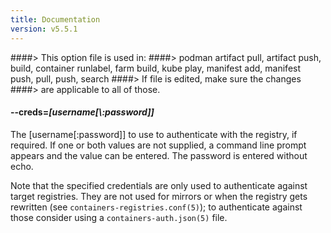 ```yaml
---
title: Documentation
version: v5.5.1
---
```


####> This option file is used in:
####>   podman artifact pull, artifact push, build, container runlabel, farm build, kube play, manifest add, manifest push, pull, push, search
####> If file is edited, make sure the changes
####> are applicable to all of those.
#### **--creds**=*[username[\\:password]]*

The [username[:password]] to use to authenticate with the registry, if required.
If one or both values are not supplied, a command line prompt appears and the
value can be entered. The password is entered without echo.

Note that the specified credentials are only used to authenticate against
target registries.  They are not used for mirrors or when the registry gets
rewritten (see `containers-registries.conf(5)`); to authenticate against those
consider using a `containers-auth.json(5)` file.

